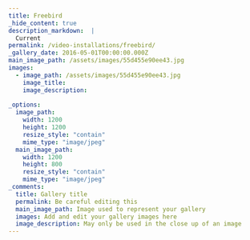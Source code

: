 ```yaml
---
title: Freebird
_hide_content: true
description_markdown:  |
  Current
permalink: /video-installations/freebird/
_gallery_date: 2016-05-01T00:00:00.000Z
main_image_path: /assets/images/55d455e90ee43.jpg
images:            
  - image_path: /assets/images/55d455e90ee43.jpg
    image_title: 
    image_description:   
          
_options:
  image_path:
    width: 1200
    height: 1200
    resize_style: "contain"
    mime_type: "image/jpeg"
  main_image_path:
    width: 1200
    height: 800
    resize_style: "contain"
    mime_type: "image/jpeg"
_comments:
  title: Gallery title
  permalink: Be careful editing this
  main_image_path: Image used to represent your gallery
  images: Add and edit your gallery images here
  image_description: May only be used in the close up of an image
---
```


